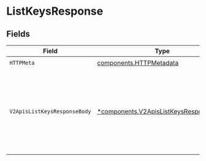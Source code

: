 # ListKeysResponse


## Fields

| Field                                                                                                          | Type                                                                                                           | Required                                                                                                       | Description                                                                                                    |
| -------------------------------------------------------------------------------------------------------------- | -------------------------------------------------------------------------------------------------------------- | -------------------------------------------------------------------------------------------------------------- | -------------------------------------------------------------------------------------------------------------- |
| `HTTPMeta`                                                                                                     | [components.HTTPMetadata](../../models/components/httpmetadata.md)                                             | :heavy_check_mark:                                                                                             | N/A                                                                                                            |
| `V2ApisListKeysResponseBody`                                                                                   | [*components.V2ApisListKeysResponseBody](../../models/components/v2apislistkeysresponsebody.md)                | :heavy_minus_sign:                                                                                             | Successfully retrieved paginated keys. Use the pagination cursor for additional results when `hasMore: true`.<br/> |